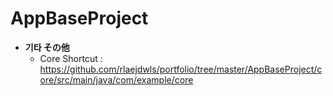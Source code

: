 AppBaseProject
============
 * **기타 その他**
   * Core Shortcut : https://github.com/rlaejdwls/portfolio/tree/master/AppBaseProject/core/src/main/java/com/example/core